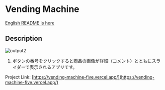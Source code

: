 # Vending Machine

[English README is here](https://github.com/tkwonn/Vending_Machine/blob/main/README.md)


## Description

![output2](https://user-images.githubusercontent.com/66197642/142332749-1af866a6-eb82-4c52-a700-217ab2f5a076.gif)

1. ボタンの番号をクリックすると商品の画像が詳細（コメント）とともにスライダーで表示されるアプリです。


Project Link: [https://vending-machine-five.vercel.app/](https://vending-machine-five.vercel.app/)
